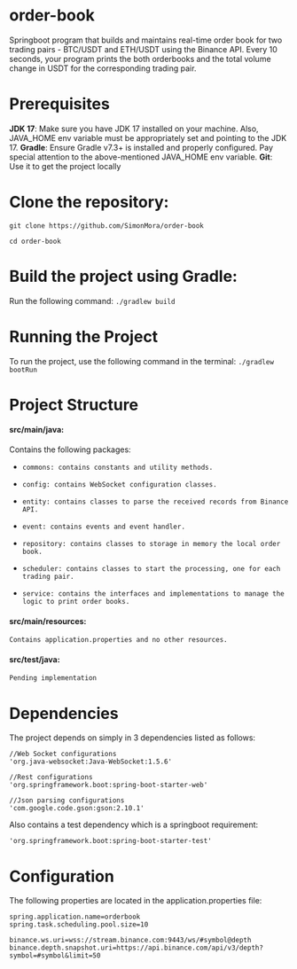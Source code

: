 # order-book
Springboot program that builds and maintains real-time order book for two
trading pairs - BTC/USDT and ETH/USDT using the Binance API. Every 10 seconds, your
program prints the both orderbooks and the total volume change in USDT for the corresponding
trading pair.

# Prerequisites

**JDK 17**: Make sure you have JDK 17 installed on your machine. Also, JAVA_HOME env
variable must be appropriately set and pointing to the JDK 17.
**Gradle**: Ensure Gradle v7.3+ is installed and properly configured. Pay special attention
to the above-mentioned JAVA_HOME env variable.
**Git**: Use it to get the project locally

# Clone the repository:

`git clone https://github.com/SimonMora/order-book`

`cd order-book`

# Build the project using Gradle:

Run the following command: `./gradlew build`

# Running the Project

To run the project, use the following command in the terminal:
`./gradlew bootRun`

# Project Structure

#### src/main/java:
Contains the following packages:
*     commons: contains constants and utility methods.
*     config: contains WebSocket configuration classes.
*     entity: contains classes to parse the received records from Binance API.
*     event: contains events and event handler.
*     repository: contains classes to storage in memory the local order book.
*     scheduler: contains classes to start the processing, one for each trading pair.
*     service: contains the interfaces and implementations to manage the logic to print order books.

#### src/main/resources:
    Contains application.properties and no other resources.

#### src/test/java: 
    Pending implementation

# Dependencies
The project depends on simply in 3 dependencies listed as follows:

    //Web Socket configurations
    'org.java-websocket:Java-WebSocket:1.5.6'
    
    //Rest configurations
    'org.springframework.boot:spring-boot-starter-web'
    
    //Json parsing configurations
    'com.google.code.gson:gson:2.10.1'

Also contains a test dependency which is a springboot requirement:

    'org.springframework.boot:spring-boot-starter-test'

# Configuration
The following properties are located in the application.properties file:
    
    spring.application.name=orderbook
    spring.task.scheduling.pool.size=10
    
    binance.ws.uri=wss://stream.binance.com:9443/ws/#symbol@depth
    binance.depth.snapshot.uri=https://api.binance.com/api/v3/depth?symbol=#symbol&limit=50
